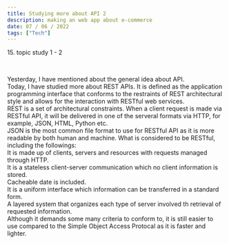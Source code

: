 ```yaml
---
title: Studying more about API 2
description: making an web app about e-commerce
date: 07 / 06 / 2022
tags: ["Tech"]
---
```


<p>15. topic study 1 - 2 </p>

<br/>
<p> Yesterday, I have mentioned about the general idea about API.<br />
Today, I have studied more about REST APIs. It is defined as the application programming interface that conforms to the restraints of REST architectural style and allows for the interaction with RESTful web services.<br />
REST is a set of architectural constraints. When a client request is made via RESTful API, it will be delivered in one of the serveral formats via HTTP, for example, JSON, HTML, Python etc.<br/>
JSON is the most common file format to use for RESTful API as it is more readable by both human and machine.
What is considered to be RESTful, including the followings:<br/>
It is made up of clients, servers and resources with requests managed through HTTP.<br/>
It is a stateless client-server communication which no client information is stored.<br/>
Cacheable date is included.<br/>
It is a uniform interface which information can be transferred in a standard form.<br/>
A layered system that organizes each type of server involved th retrieval of requested information.<br/>
Although it demands some many criteria to conform to, it is still easier to use compared to the Simple Object Access Protocal as it is faster and lighter.
</p>
